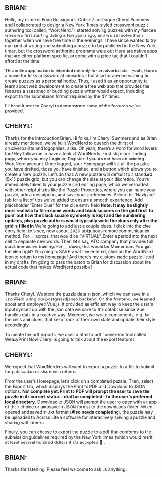 ## BRIAN:
Hello, my name is Brian Bonsignore.
Cohort7 colleague Cheryl Summers and I collaborated to design a New York Times-styled crossword puzzle
authoring tool called, “WordNerd.”
I started solving puzzles with my fiancee when we first starting dating a few years ago, and we still solve them together when we have free time in the evenings.
I have since wanted to try my hand at writing and submitting a puzzle to be published in the New York times,
but the crossword authoring programs were out there are native apps that are either platform specific, or come with a price tag that I couldn't afford at the time.

This online application is intended not only for cruciverbalists
– yeah, there’s a name for folks crossword aficionados –
but also for anyone wishing to create puzzles as a personal hobby.
Thus, I used it as an opportunity to learn about web development to create a free web app that provides the
features a seasoned or budding puzzle writer would expect, including export to the submission format required
by the NY times.

I'll hand it over to Cheryl to demonstrate some of the features we've provided.

## CHERYL:
Thanks for the introduction Brian.
Hi folks. I’m Cheryl Summers and as Brian already mentioned, we’ve built WordNerd to quench the thirst of cruciverbalists and logophiles, alike.
Oh yeah, there’s a word for word lovers too! Hey follow me to have a look at WordNerds.
First stop: our landing page, where you may Login or, Register if you do not have an existing WordNerd account.
Once logged, your Homepage will list all the puzzles you have drafted, those you have finished, and a button which allows you to create a New puzzle. Let’s do that. A new puzzle will default to a standard 15x15 puzzle grid, but you can change the size at your discretion.
You’re immediately taken to your puzzle grid editing page, which we’ve loaded with other helpful tabs like the Puzzle Properties, where you can name your puzzle, add a description, and save your preferences.
Select the ‘Navigate’ tab for a list of tips we’ve added to ensure a smooth experience.
Add placeholder “Enter Clue” for the clue entry field
**Note: It may be slightly more realistic to fill in some words and black squares on the grid first, to point out**
**how the black square symmetry is kept and the numbering updates, plus puzzle authors would typically write**
**the clues only after the grid is filled in**
We’re going to add just a couple clues. I click into the clue entry field; let’s see, how about, 2020 ubiquitous remote communication method. For __ across, that would be “VIRTUAL”. Enter a period into the next cell to separate new words. Then let’s say, ATC company that provides full stack immersive training.
For __ down, that would be Momentum. You get the idea right?
I’m going to SAVE what I’ve entered, click on the WordNerd icon to return to my homepage!
And there’s my custom-made puzzle listed in my drafts.
I’m going to pass the baton to Brian for discussion about the actual code that makes WordNerd possible!

## BRIAN:
Thanks Cheryl. We store the puzzle data in json, which we can save in a JsonField using our postgres/django backend.
On the frontend, we learned about and employed Vue.js.
It provided an efficient way to keep the user's input synced up with the json data we save to the database since Vue
handles data in a reactive way.
Moreover, we wrote components, e.g. for the cells and clues, that keep track of their own state and update their style accordingly.

To create the pdf exports, we used a html to pdf conversion tool called WeasyPrint
Now Cheryl is going to talk about the export features.

## CHERYL:
We expect that WordNerders will want to export a puzzle to a file to submit for publication or share with others.

From the user’s Homepage, let’s click on a completed puzzle.
Then, select the Export tab, which displays the Print to PDF and  Download to JSON options.
**Not complete yet: Print to PDF will prompt the user to save the puzzle in its current status – draft or completed – to the user’s preferred local directory.**
Download to JSON will prompt the user to open with an app of their choice or autosave in JSON format to the downloads folder.
When opened and saved in .txt format (**Also needs completing**), the puzzle may be uploaded to Across Lite a software for interactively solving a puzzle and sharing with others.

Finally, you can choose to export the puzzle to a pdf that conforms to the submission guidelines required by the New York times (which would merit at least several hundred dollars if it's accepted 🤑).

## BRIAN:
Thanks for listening.  Please feel welcome to ask us anything.